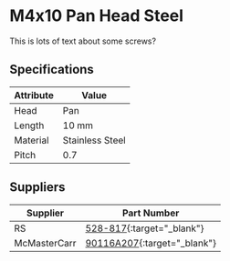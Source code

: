 # M4x10 Pan Head Steel

This is lots of text about some screws?




## Specifications

|Attribute |Value|
|---|---|
|Head|Pan|
|Length|10 mm|
|Material|Stainless Steel|
|Pitch|0.7|


## Suppliers

|Supplier |Part Number|
|---|---|
|RS|[528-817](https://uk.rs-online.com/web/p/machine-screws/0528817/){:target="_blank"}|
|McMasterCarr|[90116A207](https://www.mcmaster.com/90116A207){:target="_blank"}|
